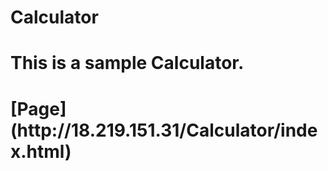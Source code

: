 # Calculator
<h1>This is a sample Calculator.</h1>

<h1>[Page](http://18.219.151.31/Calculator/index.html)</h1>
